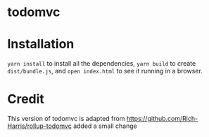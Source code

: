 # todomvc

# Installation

`yarn install` to install all the dependencies, `yarn build` to create `dist/bundle.js`, and `open index.html` to see it running in a browser.


# Credit

This version of todomvc is adapted from https://github.com/Rich-Harris/rollup-todomvc
added a small change
